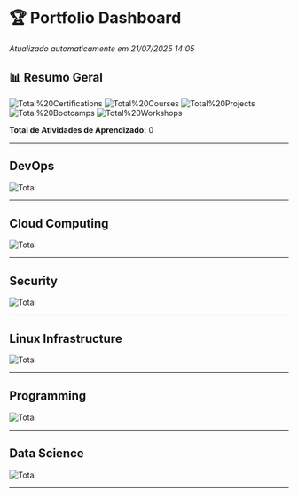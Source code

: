 # 🏆 Portfolio Dashboard

*Atualizado automaticamente em 21/07/2025 14:05*

## 📊 Resumo Geral

![Total%20Certifications](https://img.shields.io/badge/Total%20Certifications-0-success?style=flat-square)
![Total%20Courses](https://img.shields.io/badge/Total%20Courses-0-blue?style=flat-square)
![Total%20Projects](https://img.shields.io/badge/Total%20Projects-0-orange?style=flat-square)
![Total%20Bootcamps](https://img.shields.io/badge/Total%20Bootcamps-0-purple?style=flat-square)
![Total%20Workshops](https://img.shields.io/badge/Total%20Workshops-0-yellow?style=flat-square)

**Total de Atividades de Aprendizado:** 0

---
## DevOps

![Total](https://img.shields.io/badge/Total-0-lightgrey?style=flat-square)

---

## Cloud Computing

![Total](https://img.shields.io/badge/Total-0-lightgrey?style=flat-square)

---

## Security

![Total](https://img.shields.io/badge/Total-0-lightgrey?style=flat-square)

---

## Linux Infrastructure

![Total](https://img.shields.io/badge/Total-0-lightgrey?style=flat-square)

---

## Programming

![Total](https://img.shields.io/badge/Total-0-lightgrey?style=flat-square)

---

## Data Science

![Total](https://img.shields.io/badge/Total-0-lightgrey?style=flat-square)

---

